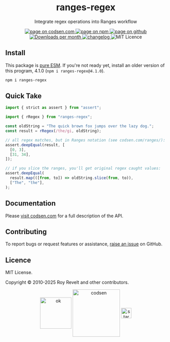 <h1 align="center">ranges-regex</h1>

<p align="center">Integrate regex operations into Ranges workflow</p>

<p align="center">
  <a href="https://codsen.com/os/ranges-regex" rel="nofollow noreferrer noopener">
    <img src="https://img.shields.io/badge/-codsen-blue?style=flat-square" alt="page on codsen.com">
  </a>
  <a href="https://www.npmjs.com/package/ranges-regex" rel="nofollow noreferrer noopener">
    <img src="https://img.shields.io/badge/-npm-blue?style=flat-square" alt="page on npm">
  </a>
  <a href="https://github.com/codsen/codsen/tree/main/packages/ranges-regex" rel="nofollow noreferrer noopener">
    <img src="https://img.shields.io/badge/-github-blue?style=flat-square" alt="page on github">
  </a>
  <a href="https://npmcharts.com/compare/ranges-regex?interval=30" rel="nofollow noreferrer noopener" target="_blank">
    <img src="https://img.shields.io/npm/dm/ranges-regex.svg?style=flat-square" alt="Downloads per month">
  </a>
  <a href="https://codsen.com/os/ranges-regex/changelog" rel="nofollow noreferrer noopener">
    <img src="https://img.shields.io/badge/changelog-here-brightgreen?style=flat-square" alt="changelog">
  </a>
  <img src="https://img.shields.io/badge/licence-MIT-brightgreen.svg?style=flat-square" alt="MIT Licence">
</p>

## Install

This package is [pure ESM](https://gist.github.com/sindresorhus/a39789f98801d908bbc7ff3ecc99d99c). If you're not ready yet, install an older version of this program, 4.1.0 (`npm i ranges-regex@4.1.0`).

```bash
npm i ranges-regex
```

## Quick Take

```js
import { strict as assert } from "assert";

import { rRegex } from "ranges-regex";

const oldString = "The quick brown fox jumps over the lazy dog.";
const result = rRegex(/the/gi, oldString);

// all regex matches, but in Ranges notation (see codsen.com/ranges/):
assert.deepEqual(result, [
  [0, 3],
  [31, 34],
]);

// if you slice the ranges, you'll get original regex caught values:
assert.deepEqual(
  result.map(([from, to]) => oldString.slice(from, to)),
  ["The", "the"],
);
```

## Documentation

Please [visit codsen.com](https://codsen.com/os/ranges-regex/) for a full description of the API.

## Contributing

To report bugs or request features or assistance, [raise an issue](https://github.com/codsen/codsen/issues/new/choose) on GitHub.

## Licence

MIT License.

Copyright © 2010-2025 Roy Revelt and other contributors.

<p align="center"><img src="https://codsen.com/images/png-codsen-ok.png" width="98" alt="ok" align="center"> <img src="https://codsen.com/images/png-codsen-1.png" width="148" alt="codsen" align="center"> <img src="https://codsen.com/images/png-codsen-star-small.png" width="32" alt="star" align="center"></p>
